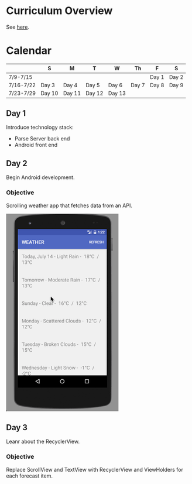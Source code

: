 # Curriculum Overview
See [here](https://docs.google.com/presentation/d/1E2hq97nSFSaDG1SsOIY46O3nBSzaPpFMgRny_pWwCO8/edit?usp=sharing).

# Calendar
|          | S      | M      | T      | W      | Th     | F      | S      |
|----------|--------|--------|--------|--------|--------|--------|--------|
|7/9-7/15  |        |        |        |        |        | Day 1  | Day 2  |
|7/16-7/22 | Day 3  | Day 4  | Day 5  | Day 6  | Day 7  | Day 8  | Day 9  |
|7/23-7/29 | Day 10 | Day 11 | Day 12 | Day 13 |        |        |        |

## Day 1
Introduce technology stack:
  - Parse Server back end
  - Android front end

## Day 2
Begin Android development.

### Objective
Scrolling weather app that fetches data from an API.

![GIF](https://github.com/mog96/code-for-palestine-2017_y3-gaza/blob/master/GIFs/day2_weather-app-with-scrollview.gif)

## Day 3
Leanr about the RecyclerView.

### Objective
Replace ScrollView and TextView with RecyclerView and ViewHolders for each forecast item.